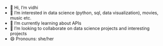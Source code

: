 - 👋 Hi, I’m vidhi
- 👀 I’m interested in data science (python, sql, data visualization), movies, music etc. 
- 🌱 I’m currently learning about APIs
- 💞️ I’m looking to collaborate on data science projects and interesting projects
- 😄 Pronouns: she/her


<!---
ouidhi/ouidhi is a ✨ special ✨ repository because its `README.md` (this file) appears on your GitHub profile.
You can click the Preview link to take a look at your changes.
--->
